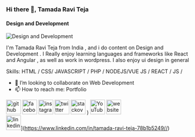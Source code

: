 ### Hi there 👋, Tamada Ravi Teja 
#### Design and Development 
![Design and Development ](https://pbs.twimg.com/media/GQN3CLAbgAA6Hog?format=jpg&name=900x900)

I'm Tamada Ravi Teja from India , and i do content on Design and Development . I Really enjoy learning languages and frameworks like React and Angular  , as well as work in wordpress. I also enjoy ui design in general 

Skills: HTML / CSS/ JAVASCRIPT / PHP / NODEJS/VUE JS / REACT / JS / 

- 👯 I’m looking to collaborate on Web Development 
- 📫 How to reach me: Portfolio 


[<img src='https://cdn.jsdelivr.net/npm/simple-icons@3.0.1/icons/github.svg' alt='github' height='40'>](https://github.com/TamadaRaviTeja)  [<img src='https://cdn.jsdelivr.net/npm/simple-icons@3.0.1/icons/facebook.svg' alt='facebook' height='40'>](https://www.facebook.com/ravi_19189_teja)  [<img src='https://cdn.jsdelivr.net/npm/simple-icons@3.0.1/icons/instagram.svg' alt='instagram' height='40'>](https://www.instagram.com/ravi_19189_teja/)  [<img src='https://cdn.jsdelivr.net/npm/simple-icons@3.0.1/icons/twitter.svg' alt='twitter' height='40'>](https://twitter.com/ravi_19189_teja)  [<img src='https://cdn.jsdelivr.net/npm/simple-icons@3.0.1/icons/stackoverflow.svg' alt='stackoverflow' height='40'>](https://stackoverflow.com/users/24049335/ravi-1-91-8-9-teja)  )     [<img src='https://cdn.jsdelivr.net/npm/simple-icons@3.0.1/icons/youtube.svg' alt='YouTube' height='40'>](https://www.youtube.com/channel/ravi_19189_teja)  [<img src='https://cdn.jsdelivr.net/npm/simple-icons@3.0.1/icons/icloud.svg' alt='website' height='40'>](https://tamadaraviteja.me)  
<img src='https://cdn.jsdelivr.net/npm/simple-icons@3.0.1/icons/linkedin.svg' alt='linkedin' height='40'>](https://www.linkedin.com/in/tamada-ravi-teja-78b1b5249//)
